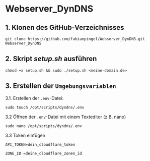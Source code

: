 # Webserver_DynDNS

## 1. Klonen des GitHub-Verzeichnisses
```
git clone https://github.com/fabianpingel/Webserver_DynDNS.git Webserver_DynDNS
```
## 2. Skript *setup.sh* ausführen
```
chmod +x setup.sh && sudo ./setup.sh <meine-domain.de>
```
## 3. Erstellen der ```Umgebungsvariablen```
3.1. Erstellen der ```.env```-Datei:
```
sudo touch /opt/scripts/dyndns/.env
```
3.2 Öffnen der ```.env```-Datei mit einem Texteditor (z.B. nano)
```
sudo nano /opt/scripts/dyndns/.env
```
3.3 Token einfügen
```
API_TOKEN=dein_cloudflare_token
```
```
ZONE_ID =deine_cloudflare_zonen_id
```
